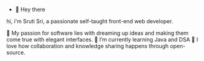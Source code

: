 - 👋 Hey there

hi, i'm Sruti Sri, a passionate self-taught front-end web developer.

 👀 My passion for software lies with dreaming up ideas and making them come true with elegant interfaces.
 🌱 I’m currently learning Java and DSA
 💞️ I love how collaboration and knowledge sharing happens through open-source.
<!---
Sruti-Sri/Sruti-Sri is a ✨ special ✨ repository because its `README.md` (this file) appears on your GitHub profile.
You can click the Preview link to take a look at your changes.
--->
